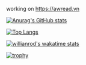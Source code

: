 working on https://awread.vn

[![Anurag's GitHub stats](https://github-readme-stats.vercel.app/api?username=thanhtung060201&count_private=true&show_icons=true&theme=radical)](https://github.com/anuraghazra/github-readme-stats)

[![Top Langs](https://github-readme-stats.vercel.app/api/top-langs/?username=thanhtung060201&theme=onedark&layout=compact)](https://github.com/anuraghazra/github-readme-stats)

[![willianrod's wakatime stats](https://github-readme-stats.vercel.app/api/wakatime?username=thanhtung060201&theme=radical)](https://github.com/anuraghazra/github-readme-stats)

[![trophy](https://github-profile-trophy.vercel.app/?username=thanhtung060201&theme=onedark)](https://github.com/ryo-ma/github-profile-trophy)

